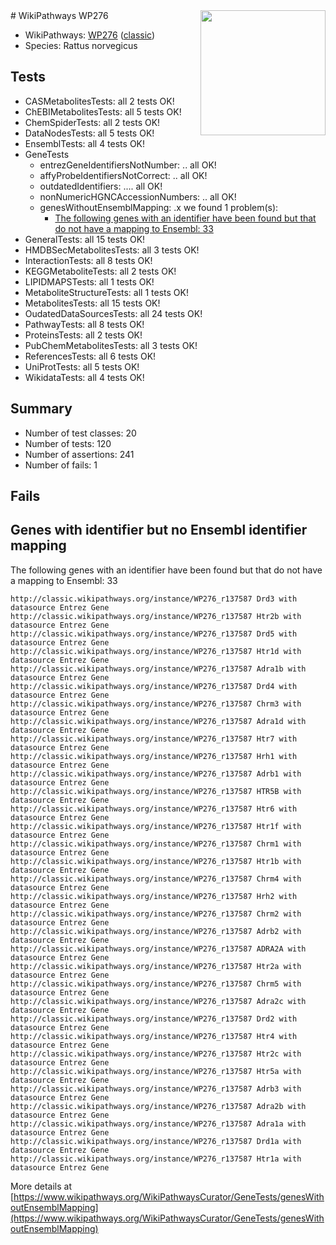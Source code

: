 <img style="float: right; width: 200px" src="https://upload.wikimedia.org/wikipedia/commons/thumb/8/83/Wplogo_with_text_500.png/640px-Wplogo_with_text_500.png" />
# WikiPathways WP276

* WikiPathways: [WP276](https://wikipathways.org/pathways/WP276) ([classic](https://classic.wikipathways.org/instance/WP276))
* Species: Rattus norvegicus
## Tests
* CASMetabolitesTests: all 2 tests OK!
* ChEBIMetabolitesTests: all 5 tests OK!
* ChemSpiderTests: all 2 tests OK!
* DataNodesTests: all 5 tests OK!
* EnsemblTests: all 4 tests OK!
* GeneTests
    * entrezGeneIdentifiersNotNumber: .. all OK!
    * affyProbeIdentifiersNotCorrect: .. all OK!
    * outdatedIdentifiers: .... all OK!
    * nonNumericHGNCAccessionNumbers: .. all OK!
    * genesWithoutEnsemblMapping: .x we found 1 problem(s):
        * [The following genes with an identifier have been found but that do not have a mapping to Ensembl: 33](#c4e5434e)
* GeneralTests: all 15 tests OK!
* HMDBSecMetabolitesTests: all 3 tests OK!
* InteractionTests: all 8 tests OK!
* KEGGMetaboliteTests: all 2 tests OK!
* LIPIDMAPSTests: all 1 tests OK!
* MetaboliteStructureTests: all 1 tests OK!
* MetabolitesTests: all 15 tests OK!
* OudatedDataSourcesTests: all 24 tests OK!
* PathwayTests: all 8 tests OK!
* ProteinsTests: all 2 tests OK!
* PubChemMetabolitesTests: all 3 tests OK!
* ReferencesTests: all 6 tests OK!
* UniProtTests: all 5 tests OK!
* WikidataTests: all 4 tests OK!


## Summary

* Number of test classes: 20
* Number of tests: 120
* Number of assertions: 241
* Number of fails: 1

## Fails

<a name="c4e5434e" />

## Genes with identifier but no Ensembl identifier mapping

The following genes with an identifier have been found but that do not have a mapping to Ensembl: 33
```
http://classic.wikipathways.org/instance/WP276_r137587 Drd3 with datasource Entrez Gene
http://classic.wikipathways.org/instance/WP276_r137587 Htr2b with datasource Entrez Gene
http://classic.wikipathways.org/instance/WP276_r137587 Drd5 with datasource Entrez Gene
http://classic.wikipathways.org/instance/WP276_r137587 Htr1d with datasource Entrez Gene
http://classic.wikipathways.org/instance/WP276_r137587 Adra1b with datasource Entrez Gene
http://classic.wikipathways.org/instance/WP276_r137587 Drd4 with datasource Entrez Gene
http://classic.wikipathways.org/instance/WP276_r137587 Chrm3 with datasource Entrez Gene
http://classic.wikipathways.org/instance/WP276_r137587 Adra1d with datasource Entrez Gene
http://classic.wikipathways.org/instance/WP276_r137587 Htr7 with datasource Entrez Gene
http://classic.wikipathways.org/instance/WP276_r137587 Hrh1 with datasource Entrez Gene
http://classic.wikipathways.org/instance/WP276_r137587 Adrb1 with datasource Entrez Gene
http://classic.wikipathways.org/instance/WP276_r137587 HTR5B with datasource Entrez Gene
http://classic.wikipathways.org/instance/WP276_r137587 Htr6 with datasource Entrez Gene
http://classic.wikipathways.org/instance/WP276_r137587 Htr1f with datasource Entrez Gene
http://classic.wikipathways.org/instance/WP276_r137587 Chrm1 with datasource Entrez Gene
http://classic.wikipathways.org/instance/WP276_r137587 Htr1b with datasource Entrez Gene
http://classic.wikipathways.org/instance/WP276_r137587 Chrm4 with datasource Entrez Gene
http://classic.wikipathways.org/instance/WP276_r137587 Hrh2 with datasource Entrez Gene
http://classic.wikipathways.org/instance/WP276_r137587 Chrm2 with datasource Entrez Gene
http://classic.wikipathways.org/instance/WP276_r137587 Adrb2 with datasource Entrez Gene
http://classic.wikipathways.org/instance/WP276_r137587 ADRA2A with datasource Entrez Gene
http://classic.wikipathways.org/instance/WP276_r137587 Htr2a with datasource Entrez Gene
http://classic.wikipathways.org/instance/WP276_r137587 Chrm5 with datasource Entrez Gene
http://classic.wikipathways.org/instance/WP276_r137587 Adra2c with datasource Entrez Gene
http://classic.wikipathways.org/instance/WP276_r137587 Drd2 with datasource Entrez Gene
http://classic.wikipathways.org/instance/WP276_r137587 Htr4 with datasource Entrez Gene
http://classic.wikipathways.org/instance/WP276_r137587 Htr2c with datasource Entrez Gene
http://classic.wikipathways.org/instance/WP276_r137587 Htr5a with datasource Entrez Gene
http://classic.wikipathways.org/instance/WP276_r137587 Adrb3 with datasource Entrez Gene
http://classic.wikipathways.org/instance/WP276_r137587 Adra2b with datasource Entrez Gene
http://classic.wikipathways.org/instance/WP276_r137587 Adra1a with datasource Entrez Gene
http://classic.wikipathways.org/instance/WP276_r137587 Drd1a with datasource Entrez Gene
http://classic.wikipathways.org/instance/WP276_r137587 Htr1a with datasource Entrez Gene
```

More details at [https://www.wikipathways.org/WikiPathwaysCurator/GeneTests/genesWithoutEnsemblMapping](https://www.wikipathways.org/WikiPathwaysCurator/GeneTests/genesWithoutEnsemblMapping)

